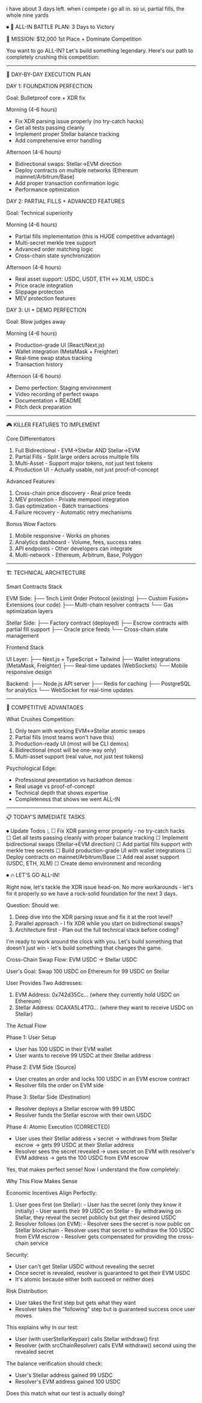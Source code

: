  i have about 3 days left. when i compete i go all in. so ui, 
  partial fills, the whole nine yards

⏺ 🚀 ALL-IN BATTLE PLAN: 3 Days to Victory

  🎯 MISSION: $12,000 1st Place + Dominate Competition

  You want to go ALL-IN? Let's build something legendary. Here's
  our path to completely crushing this competition:

  ---
  📅 DAY-BY-DAY EXECUTION PLAN

  DAY 1: FOUNDATION PERFECTION

  Goal: Bulletproof core + XDR fix

  Morning (4-6 hours)
  - Fix XDR parsing issue properly (no try-catch hacks)
  - Get all tests passing cleanly
  - Implement proper Stellar balance tracking
  - Add comprehensive error handling

  Afternoon (4-6 hours)
  - Bidirectional swaps: Stellar→EVM direction
  - Deploy contracts on multiple networks (Ethereum
  mainnet/Arbitrum/Base)
  - Add proper transaction confirmation logic
  - Performance optimization

  DAY 2: PARTIAL FILLS + ADVANCED FEATURES

  Goal: Technical superiority

  Morning (4-6 hours)
  - Partial fills implementation (this is HUGE competitive
  advantage)
  - Multi-secret merkle tree support
  - Advanced order matching logic
  - Cross-chain state synchronization

  Afternoon (4-6 hours)
  - Real asset support: USDC, USDT, ETH ↔ XLM, USDC.s
  - Price oracle integration
  - Slippage protection
  - MEV protection features

  DAY 3: UI + DEMO PERFECTION

  Goal: Blow judges away

  Morning (4-6 hours)
  - Production-grade UI (React/Next.js)
  - Wallet integration (MetaMask + Freighter)
  - Real-time swap status tracking
  - Transaction history

  Afternoon (4-6 hours)
  - Demo perfection: Staging environment
  - Video recording of perfect swaps
  - Documentation + README
  - Pitch deck preparation

  ---
  🎮 KILLER FEATURES TO IMPLEMENT

  Core Differentiators

  1. Full Bidirectional - EVM→Stellar AND Stellar→EVM
  2. Partial Fills - Split large orders across multiple fills
  3. Multi-Asset - Support major tokens, not just test tokens
  4. Production UI - Actually usable, not just proof-of-concept

  Advanced Features

  1. Cross-chain price discovery - Real price feeds
  2. MEV protection - Private mempool integration
  3. Gas optimization - Batch transactions
  4. Failure recovery - Automatic retry mechanisms

  Bonus Wow Factors

  1. Mobile responsive - Works on phones
  2. Analytics dashboard - Volume, fees, success rates
  3. API endpoints - Other developers can integrate
  4. Multi-network - Ethereum, Arbitrum, Base, Polygon

  ---
  🏗️ TECHNICAL ARCHITECTURE

  Smart Contracts Stack

  EVM Side:
  ├── 1inch Limit Order Protocol (existing)
  ├── Custom Fusion+ Extensions (our code)
  ├── Multi-chain resolver contracts
  └── Gas optimization layers

  Stellar Side:
  ├── Factory contract (deployed)
  ├── Escrow contracts with partial fill support
  ├── Oracle price feeds
  └── Cross-chain state management

  Frontend Stack

  UI Layer:
  ├── Next.js + TypeScript + Tailwind
  ├── Wallet integrations (MetaMask, Freighter)
  ├── Real-time updates (WebSockets)
  └── Mobile responsive design

  Backend:
  ├── Node.js API server
  ├── Redis for caching
  ├── PostgreSQL for analytics
  └── WebSocket for real-time updates

  ---
  💪 COMPETITIVE ADVANTAGES

  What Crushes Competition:

  1. Only team with working EVM↔Stellar atomic swaps
  2. Partial fills (most teams won't have this)
  3. Production-ready UI (most will be CLI demos)
  4. Bidirectional (most will be one-way only)
  5. Multi-asset support (real value, not just test tokens)

  Psychological Edge:

  - Professional presentation vs hackathon demos
  - Real usage vs proof-of-concept
  - Technical depth that shows expertise
  - Completeness that shows we went ALL-IN

  ---
  📋 TODAY'S IMMEDIATE TASKS

⏺ Update Todos
  ⎿  ☐ Fix XDR parsing error properly - no try-catch hacks       
     ☐ Get all tests passing cleanly with proper balance tracking
     ☐ Implement bidirectional swaps (Stellar→EVM direction)
     ☐ Add partial fills support with merkle tree secrets
     ☐ Build production-grade UI with wallet integrations
     ☐ Deploy contracts on mainnet/Arbitrum/Base
     ☐ Add real asset support (USDC, ETH, XLM)
     ☐ Create demo environment and recording

⏺ 🔥 LET'S GO ALL-IN!

  Right now, let's tackle the XDR issue head-on. No more
  workarounds - let's fix it properly so we have a rock-solid
  foundation for the next 3 days.

  Question: Should we:
  1. Deep dive into the XDR parsing issue and fix it at the root
  level?
  2. Parallel approach - I fix XDR while you start on
  bidirectional swaps?
  3. Architecture first - Plan out the full technical stack before
   coding?

  I'm ready to work around the clock with you. Let's build
  something that doesn't just win - let's build something that
  changes the game.

  Cross-Chain Swap Flow: EVM USDC → Stellar USDC

  User's Goal: Swap 100 USDC on Ethereum for 99 USDC on
   Stellar

  User Provides Two Addresses:
  1. EVM Address: 0x742d35Cc... (where they currently
  hold USDC on Ethereum)
  2. Stellar Address: GCAXA5L4T7G... (where they want
  to receive USDC on Stellar)

  The Actual Flow

  Phase 1: User Setup
  - User has 100 USDC in their EVM wallet
  - User wants to receive 99 USDC at their Stellar
  address

  Phase 2: EVM Side (Source)
  - User creates an order and locks 100 USDC in an EVM
  escrow contract
  - Resolver fills the order on EVM side

  Phase 3: Stellar Side (Destination)
  - Resolver deploys a Stellar escrow with 99 USDC
  - Resolver funds the Stellar escrow with their own
  USDC

  Phase 4: Atomic Execution (CORRECTED)
  - User uses their Stellar address + secret →
  withdraws from Stellar escrow → gets 99 USDC at their
   Stellar address
  - Resolver sees the secret revealed → uses secret on
  EVM with resolver's EVM address → gets the 100 USDC
  from EVM escrow

 Yes, that makes perfect sense! Now I
  understand the flow completely:

  Why This Flow Makes Sense

  Economic Incentives Align Perfectly:

  1. User goes first (on Stellar):
    - User has the secret (only they know it
   initially)
    - User wants their 99 USDC on Stellar
    - By withdrawing on Stellar, they reveal
   the secret publicly but get their desired
   USDC
  2. Resolver follows (on EVM):
    - Resolver sees the secret is now public
   on Stellar blockchain
    - Resolver uses that secret to withdraw
  the 100 USDC from EVM escrow
    - Resolver gets compensated for
  providing the cross-chain service

  Security:
  - User can't get Stellar USDC without
  revealing the secret
  - Once secret is revealed, resolver is
  guaranteed to get their EVM USDC
  - It's atomic because either both succeed
  or neither does

  Risk Distribution:
  - User takes the first step but gets what
  they want
  - Resolver takes the "following" step but
  is guaranteed success once user moves

  This explains why in our test:
  - User (with userStellarKeypair) calls
  Stellar withdraw() first
  - Resolver (with srcChainResolver) calls
  EVM withdraw() second using the revealed
  secret

  The balance verification should check:
  - User's Stellar address gained 99 USDC
  - Resolver's EVM address gained 100 USDC

  Does this match what our test is actually
  doing?